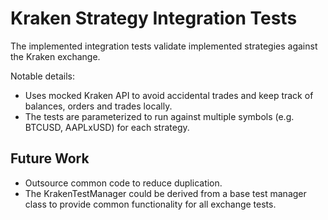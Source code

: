 # Kraken Strategy Integration Tests

The implemented integration tests validate implemented strategies against the
Kraken exchange.

Notable details:

- Uses mocked Kraken API to avoid accidental trades and keep track of balances,
  orders and trades locally.
- The tests are parameterized to run against multiple symbols (e.g. BTCUSD,
  AAPLxUSD) for each strategy.

## Future Work

- Outsource common code to reduce duplication.
- The KrakenTestManager could be derived from a base test manager class to
  provide common functionality for all exchange tests.

